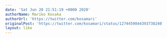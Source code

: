 ```yaml
---
date: 'Sat Jun 20 21:51:19 +0000 2020'
authorName: Mariko Kosaka
authorUrl: 'https://twitter.com/kosamari'
originalPost: 'https://twitter.com/kosamari/status/1274459844393738240'
layout: like
---
```

